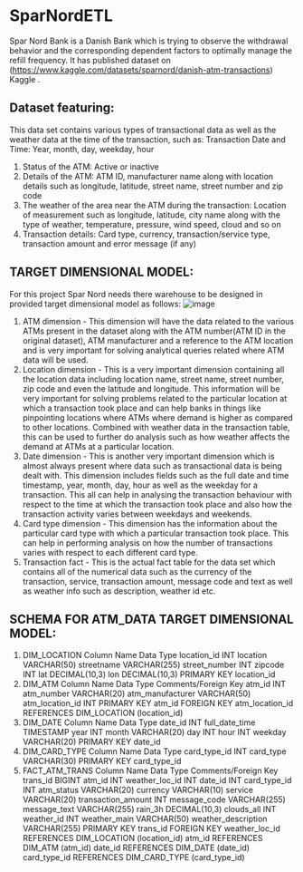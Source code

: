 # SparNordETL
Spar Nord Bank is a Danish Bank which is trying to observe the withdrawal behavior and the corresponding dependent factors to optimally manage the refill frequency. It has published dataset on (https://www.kaggle.com/datasets/sparnord/danish-atm-transactions) Kaggle .
## Dataset featuring: 
This data set contains various types of transactional data as well as the weather data at the time of the transaction, such as:
Transaction Date and Time: Year, month, day, weekday, hour
1. Status of the ATM: Active or inactive
2. Details of the ATM: ATM ID, manufacturer name along with location details such as longitude, latitude, street name, street number and zip code
3. The weather of the area near the ATM during the transaction: Location of measurement such as longitude, latitude, city name along with the type of weather, temperature, pressure, wind speed, cloud and so on
4. Transaction details: Card type, currency, transaction/service type, transaction amount and error message (if any)
## TARGET DIMENSIONAL MODEL:
For this project Spar Nord needs there warehouse to be designed in provided target dimensional model as follows:
![image](https://github.com/ANKIT21111/SparNordETL/assets/52655857/ce97647e-f5f8-4053-a6b7-3c795a0a03c7)
1. ATM dimension - This dimension will have the data related to the various ATMs present in the dataset along with the ATM number(ATM ID in the original dataset), ATM manufacturer and a reference to the ATM location and is very important for solving analytical queries related where ATM data will be used.
2. Location dimension - This is a very important dimension containing all the location data including location name, street name, street number, zip code and even the latitude and longitude. This information will be very important for solving problems related to the particular location at which a transaction took place and can help banks in things like pinpointing locations where ATMs where demand is higher as compared to other locations. Combined with weather data in the transaction table, this can be used to further do analysis such as how weather affects the demand at ATMs at a particular location.
3. Date dimension - This is another very important dimension which is almost always present where data such as transactional data is being dealt with. This dimension includes fields such as the full date and time timestamp, year, month, day, hour as well as the weekday for a transaction. This all can help in analysing the transaction behaviour with respect to the time at which the transaction took place and also how the transaction activity varies between weekdays and weekends.
4. Card type dimension - This dimension has the information about the particular card type with which a particular transaction took place. This can help in performing analysis on how the number of transactions varies with respect to each different card type.
5. Transaction fact - This is the actual fact table for the data set which contains all of the numerical data such as the currency of the transaction, service, transaction amount, message code and text as well as weather info such as description, weather id etc.
## SCHEMA FOR ATM_DATA TARGET DIMENSIONAL MODEL:

1. DIM_LOCATION Column Name Data Type location_id INT location VARCHAR(50) streetname VARCHAR(255) street_number INT zipcode INT lat DECIMAL(10,3) lon DECIMAL(10,3) PRIMARY KEY location_id
2. DIM_ATM Column Name Data Type Comments/Foreign Key atm_id INT atm_number VARCHAR(20) atm_manufacturer VARCHAR(50) atm_location_id INT PRIMARY KEY atm_id FOREIGN KEY atm_location_id REFERENCES DIM_LOCATION (location_id) 
3. DIM_DATE Column Name Data Type date_id INT full_date_time TIMESTAMP year INT month VARCHAR(20) day INT hour INT weekday VARCHAR(20) PRIMARY KEY date_id 
4. DIM_CARD_TYPE Column Name Data Type card_type_id INT card_type VARCHAR(30) PRIMARY KEY card_type_id 
5. FACT_ATM_TRANS Column Name Data Type Comments/Foreign Key trans_id BIGINT atm_id INT weather_loc_id INT date_id INT card_type_id INT atm_status VARCHAR(20) currency VARCHAR(10) service VARCHAR(20) transaction_amount INT message_code VARCHAR(255) message_text VARCHAR(255) rain_3h DECIMAL(10,3) clouds_all INT weather_id INT weather_main VARCHAR(50) weather_description VARCHAR(255) PRIMARY KEY trans_id FOREIGN KEY weather_loc_id REFERENCES DIM_LOCATION (location_id) atm_id REFERENCES DIM_ATM (atm_id) date_id REFERENCES DIM_DATE (date_id) card_type_id REFERENCES DIM_CARD_TYPE (card_type_id)
